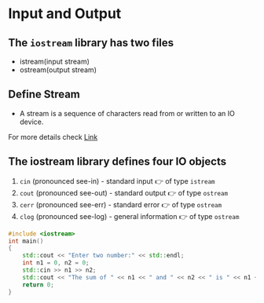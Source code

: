 # Input and Output

## The `iostream` library has two files

- istream(input stream)
- ostream(output stream)

## Define Stream

- A stream is a sequence of characters read from or written to an IO device.

For more details check [Link](https://en.cppreference.com/w/cpp/header/iostream)

## The iostream library defines four IO objects

1. `cin` (pronounced see-in) - standard input :point_right: of type `istream`
2. `cout` (pronounced see-out) - standard output :point_right: of type `ostream`
3. `cerr` (pronounced see-err) - standard error :point_right: of type `ostream`
4. `clog` (pronounced see-log) - general information :point_right: of type `ostream`

```c++
#include <iostream>
int main()
{
    std::cout << "Enter two number:" << std::endl;
    int n1 = 0, n2 = 0;
    std::cin >> n1 >> n2;
    std::cout << "The sum of " << n1 << " and " << n2 << " is " << n1 + n2 <<"."<< std::endl;
    return 0;
}
```
